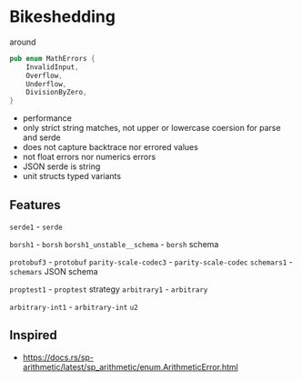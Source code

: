 # Bikeshedding

around
```rust
pub enum MathErrors {
    InvalidInput,
    Overflow,
    Underflow,
    DivisionByZero,
}
```

- performance
- only strict string matches, not upper or lowercase coersion for parse and serde
- does not capture backtrace nor errored values
- not float errors nor numerics errors
- JSON serde is string
- unit structs typed variants

## Features

`serde1` - `serde`

`borsh1` - `borsh`
`borsh1_unstable__schema` - `borsh` schema

`protobuf3` - `protobuf` 
`parity-scale-codec3` - `parity-scale-codec` 
`schemars1` - `schemars` JSON schema 

`proptest1` - `proptest` strategy
`arbitrary1` - `arbitrary`

`arbitrary-int1` - `arbitrary-int` `u2`


## Inspired

- https://docs.rs/sp-arithmetic/latest/sp_arithmetic/enum.ArithmeticError.html